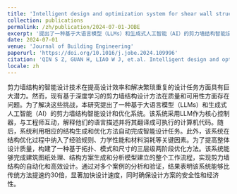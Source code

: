 ```yaml
---
title: 'Intelligent design and optimization system for shear wall structures based on large language models and generative artificial intelligence'
collection: publications
permalink: /zh/publication/2024-07-01-JOBE
excerpt: '提出了一种基于大语言模型（LLMs）和生成式人工智能（AI）的剪力墙结构智能设计和优化系统，比传统方法提速约30倍，显著加快设计速度，同时确保设计方案的安全性和经济性。'
date: 2024-07-01
venue: 'Journal of Building Engineering'
paperurl: 'https://doi.org/10.1016/j.jobe.2024.109996'
citation: 'QIN S Z, GUAN H, LIAO W J, et.al. Intelligent design and optimization system for shear wall structures based on large language models and generative artificial intelligence[J/OL]. Journal of Building Engineering, 2024, 95: 109996. DOI:10.1016/j.jobe.2024.109996.'
locale: zh
---
```


剪力墙结构的智能设计技术在提高设计效率和解决繁琐重复的设计任务方面具有巨大潜力。然而，现有基于深度学习的剪力墙结构设计方法在质量和可用性方面存在问题。为了解决这些挑战，本研究提出了一种基于大语言模型（LLMs）和生成式人工智能（AI）的剪力墙结构智能设计和优化系统。该系统采用LLM作为核心控制器，与工程师互动，解释他们的语言描述并将其翻译成可执行的计算机代码。随后，系统利用相应的结构生成和优化方法自动完成智能设计任务。此外，该系统在结构优化过程中纳入了经验规则、力学性能和材料消耗等关键因素。为了提高整体设计质量，构建了一种基于拓扑、模式和尺寸的三层级两阶段优化方法。该系统能够完成建筑图纸处理、结构方案生成和分析模型建立的整个工作流程，实现剪力墙结构的自动化和高效设计。通过对多个案例的分析和验证，结果表明该系统能够比传统方法提速约30倍，显著加快设计速度，同时确保设计方案的安全性和经济性。